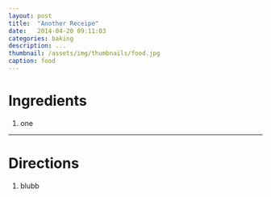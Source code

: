 ```yaml
---
layout: post
title:  "Another Receipe"
date:   2014-04-20 09:11:03
categories: baking
description: ...
thumbnail: /assets/img/thumbnails/food.jpg
caption: food
---
```



# Ingredients

1. one

* * *

# Directions

1. blubb
